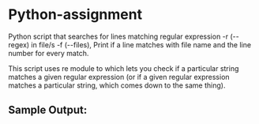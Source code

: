 # Python-assignment

Python script that searches for lines matching regular expression -r (--regex) in file/s -f (--files), Print if a line matches with file name and the line number for every match.

This script uses re module to which lets you check if a particular string matches a given regular expression (or if a given regular expression matches a particular string, which comes down to the same thing).

## Sample Output:


